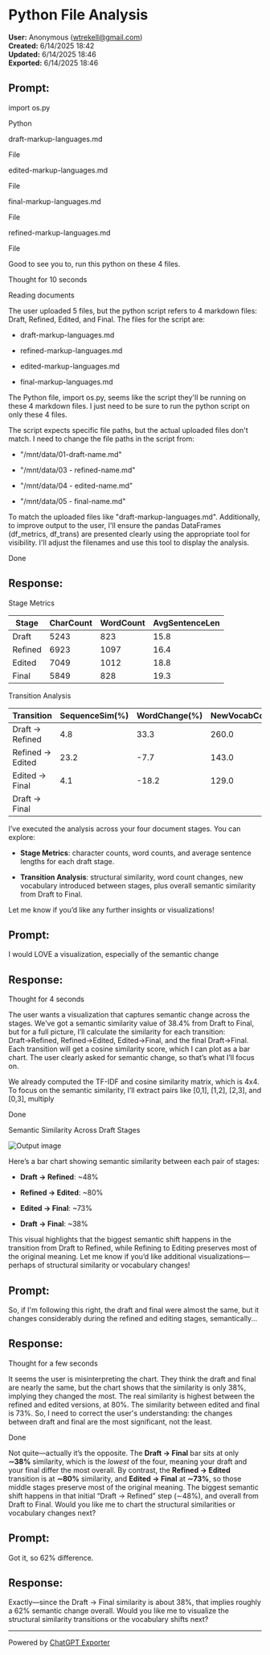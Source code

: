 # Python File Analysis

**User:** Anonymous (wtrekell@gmail.com)  
**Created:** 6/14/2025 18:42  
**Updated:** 6/14/2025 18:46  
**Exported:** 6/14/2025 18:46  

## Prompt:
import os.py

Python

draft-markup-languages.md

File

edited-markup-languages.md

File

final-markup-languages.md

File

refined-markup-languages.md

File

Good to see you to, run this python on these 4 files.

Thought for 10 seconds

Reading documents

The user uploaded 5 files, but the python script refers to 4 markdown files: Draft, Refined, Edited, and Final. The files for the script are:

*   draft-markup-languages.md
    
*   refined-markup-languages.md
    
*   edited-markup-languages.md
    
*   final-markup-languages.md
    

The Python file, import os.py, seems like the script they'll be running on these 4 markdown files. I just need to be sure to run the python script on only these 4 files.

The script expects specific file paths, but the actual uploaded files don't match. I need to change the file paths in the script from:

*   "/mnt/data/01-draft-name.md"
    
*   "/mnt/data/03 - refined-name.md"
    
*   "/mnt/data/04 - edited-name.md"
    
*   "/mnt/data/05 - final-name.md"
    

To match the uploaded files like "draft-markup-languages.md". Additionally, to improve output to the user, I'll ensure the pandas DataFrames (df\_metrics, df\_trans) are presented clearly using the appropriate tool for visibility. I'll adjust the filenames and use this tool to display the analysis.

Done

## Response:
Stage Metrics

| Stage | CharCount | WordCount | AvgSentenceLen |
| --- | --- | --- | --- |
| Draft | 5243 | 823 | 15.8 |
| Refined | 6923 | 1097 | 16.4 |
| Edited | 7049 | 1012 | 18.8 |
| Final | 5849 | 828 | 19.3 |

Transition Analysis

| Transition | SequenceSim(%) | WordChange(%) | NewVocabCount |
| --- | --- | --- | --- |
| Draft → Refined | 4.8 | 33.3 | 260.0 |
| Refined → Edited | 23.2 | \-7.7 | 143.0 |
| Edited → Final | 4.1 | \-18.2 | 129.0 |
| Draft → Final |  |  |  |

I’ve executed the analysis across your four document stages. You can explore:

*   **Stage Metrics**: character counts, word counts, and average sentence lengths for each draft stage.
    
*   **Transition Analysis**: structural similarity, word count changes, new vocabulary introduced between stages, plus overall semantic similarity from Draft to Final.
    

Let me know if you’d like any further insights or visualizations!

## Prompt:
I would LOVE a visualization, especially of the semantic change

## Response:
Thought for 4 seconds

The user wants a visualization that captures semantic change across the stages. We’ve got a semantic similarity value of 38.4% from Draft to Final, but for a full picture, I’ll calculate the similarity for each transition: Draft→Refined, Refined→Edited, Edited→Final, and the final Draft→Final. Each transition will get a cosine similarity score, which I can plot as a bar chart. The user clearly asked for semantic change, so that’s what I’ll focus on.

We already computed the TF-IDF and cosine similarity matrix, which is 4x4. To focus on the semantic similarity, I’ll extract pairs like \[0,1\], \[1,2\], \[2,3\], and \[0,3\], multiply

Done

Semantic Similarity Across Draft Stages

![Output image](https://files09.oaiusercontent.com/file-UCauAotyoHmxAFbMioR1yV?se=2025-06-15T01%3A48%3A58Z&sp=r&sv=2024-08-04&sr=b&rscc=max-age%3D299%2C%20immutable%2C%20private&rscd=attachment%3B%20filename%3Dc140989a-977a-4c79-a9c6-a2e8925f5411&sig=RmK7cxZZBY3QgOu8tAGccyh5bwZMDvZcI3zAJNnf7sU%3D)

Here’s a bar chart showing semantic similarity between each pair of stages:

*   **Draft → Refined**: ~48%
    
*   **Refined → Edited**: ~80%
    
*   **Edited → Final**: ~73%
    
*   **Draft → Final**: ~38%
    

This visual highlights that the biggest semantic shift happens in the transition from Draft to Refined, while Refining to Editing preserves most of the original meaning. Let me know if you’d like additional visualizations—perhaps of structural similarity or vocabulary changes!

## Prompt:
So, if I'm following this right, the draft and final were almost the same, but it changes considerably during the refined and editing stages, semantically...

## Response:
Thought for a few seconds

It seems the user is misinterpreting the chart. They think the draft and final are nearly the same, but the chart shows that the similarity is only 38%, implying they changed the most. The real similarity is highest between the refined and edited versions, at 80%. The similarity between edited and final is 73%. So, I need to correct the user's understanding: the changes between draft and final are the most significant, not the least.

Done

Not quite—actually it’s the opposite. The **Draft → Final** bar sits at only **∼38%** similarity, which is the _lowest_ of the four, meaning your draft and your final differ the most overall. By contrast, the **Refined → Edited** transition is at **∼80%** similarity, and **Edited → Final** at **∼73%**, so those middle stages preserve most of the original meaning. The biggest semantic shift happens in that initial “Draft → Refined” step (∼48%), and overall from Draft to Final. Would you like me to chart the structural similarities or vocabulary changes next?

## Prompt:
Got it, so 62% difference.

## Response:
Exactly—since the Draft → Final similarity is about 38%, that implies roughly a 62% semantic change overall. Would you like me to visualize the structural similarity transitions or the vocabulary shifts next?



---
Powered by [ChatGPT Exporter](https://www.chatgptexporter.com)